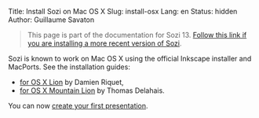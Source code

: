 Title: Install Sozi on Mac OS X
Slug: install-osx
Lang: en
Status: hidden
Author: Guillaume Savaton

> This page is part of the documentation for Sozi 13.
> [Follow this link if you are installing a more recent version of Sozi](|filename|install.md).

Sozi is known to work on Mac OS X using the official Inkscape installer
and MacPorts.
See the installation guides:

* [for OS X Lion](http://www.lifl.fr/~riquetd/installing-sozi-on-mac-os-x.html) by Damien Riquet,
* [for OS X Mountain Lion](https://dl.dropboxusercontent.com/u/2324311/Sozi_Mountain_Lion.html) by Thomas Delahais.

You can now [create your first presentation](|filename|create.md).
